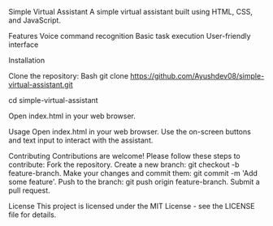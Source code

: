 Simple Virtual Assistant
A simple virtual assistant built using HTML, CSS, and JavaScript.

Features
Voice command recognition
Basic task execution
User-friendly interface

Installation

Clone the repository: Bash
git clone https://github.com/Ayushdev08/simple-virtual-assistant.git

cd simple-virtual-assistant

Open index.html in your web browser.

Usage
Open index.html in your web browser.
Use the on-screen buttons and text input to interact with the assistant.


Contributing
Contributions are welcome! Please follow these steps to contribute:
Fork the repository.
Create a new branch: git checkout -b feature-branch.
Make your changes and commit them: git commit -m 'Add some feature'.
Push to the branch: git push origin feature-branch.
Submit a pull request.

License
This project is licensed under the MIT License - see the LICENSE file for details.
